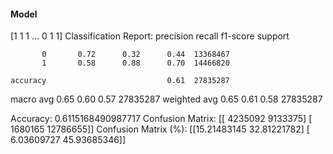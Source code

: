 #### Model
[1 1 1 ... 0 1 1]
Classification Report:
              precision    recall  f1-score   support

           0       0.72      0.32      0.44  13368467
           1       0.58      0.88      0.70  14466820

    accuracy                           0.61  27835287
   macro avg       0.65      0.60      0.57  27835287
weighted avg       0.65      0.61      0.58  27835287

Accuracy: 0.6115168490987717
Confusion Matrix:
[[ 4235092  9133375]
 [ 1680165 12786655]]
Confusion Matrix (%):
[[15.21483145 32.81221782]
 [ 6.03609727 45.93685346]]
